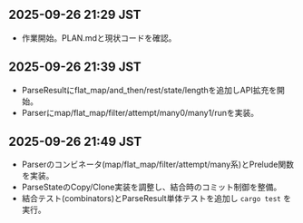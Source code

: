 ## 2025-09-26 21:29 JST
- 作業開始。PLAN.mdと現状コードを確認。

## 2025-09-26 21:39 JST
- ParseResultにflat_map/and_then/rest/state/lengthを追加しAPI拡充を開始。
- Parserにmap/flat_map/filter/attempt/many0/many1/runを実装。

## 2025-09-26 21:49 JST
- Parserのコンビネータ(map/flat_map/filter/attempt/many系)とPrelude関数を実装。
- ParseStateのCopy/Clone実装を調整し、結合時のコミット制御を整備。
- 結合テスト(combinators)とParseResult単体テストを追加し `cargo test` を実行。

